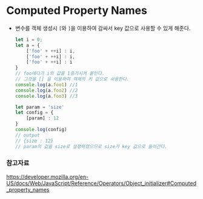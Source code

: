# Computed Property Names

- 변수를 객체 생성시 `[`와 `]`을 이용하여 감싸서 key 값으로 사용할 수 있게 해준다.

  ```javascript
  let i = 0;
  let a = {
      ['foo' + ++i] : i,
      ['foo' + ++i] : i,
      ['foo' + ++i] : i
  }
  // foo에다가 i의 값을 1증가시켜 붙인다.
  // 그것을 [] 을 이용하여 객체의 키 값으로 사용한다.
  console.log(a.foo1) //1
  console.log(a.foo2) //2
  console.log(a.foo3) //3
  
  let param = 'size'
  let config = {
      [param] : 12
  }
  console.log(config)
  // output
  // {size : 12}
  // param의 값을 size로 설정하였으므로 size가 key 값으로 들어간다.
  ```



### 참고자료

https://developer.mozilla.org/en-US/docs/Web/JavaScript/Reference/Operators/Object_initializer#Computed_property_names